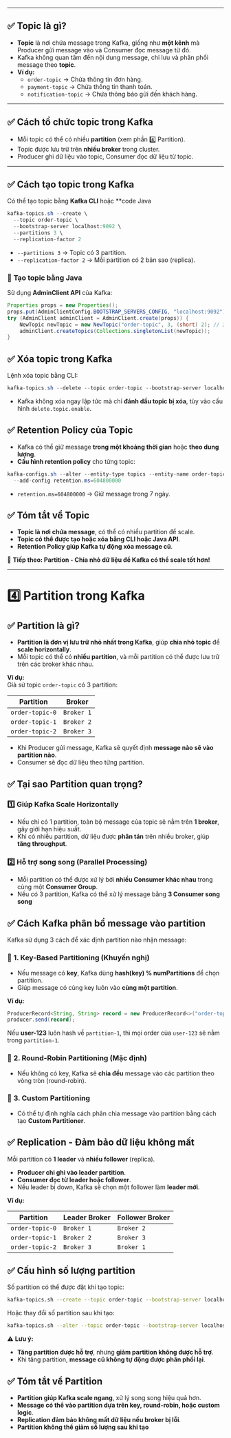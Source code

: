 
---
## ✅ **Topic là gì?**

- **Topic** là nơi chứa message trong Kafka, giống như **một kênh** mà Producer gửi message vào và Consumer đọc message từ đó.
- Kafka không quan tâm đến nội dung message, chỉ lưu và phân phối message theo **topic**.
- **Ví dụ:**
    - `order-topic` → Chứa thông tin đơn hàng.
    - `payment-topic` → Chứa thông tin thanh toán.
    - `notification-topic` → Chứa thông báo gửi đến khách hàng.

---

## ✅ **Cách tổ chức topic trong Kafka**

- Mỗi topic có thể có nhiều **partition** (xem phần 4️⃣ Partition).
- Topic được lưu trữ trên **nhiều broker** trong cluster.
- Producer ghi dữ liệu vào topic, Consumer đọc dữ liệu từ topic.

---

## ✅ **Cách tạo topic trong Kafka**

Có thể tạo topic bằng **Kafka CLI** hoặc **code Java
```java
kafka-topics.sh --create \
  --topic order-topic \
  --bootstrap-server localhost:9092 \
  --partitions 3 \
  --replication-factor 2
```

- `--partitions 3` → Topic có 3 partition.
- `--replication-factor 2` → Mỗi partition có 2 bản sao (replica).

### 🔹 **Tạo topic bằng Java**

Sử dụng **AdminClient API** của Kafka:

```java
Properties props = new Properties();
props.put(AdminClientConfig.BOOTSTRAP_SERVERS_CONFIG, "localhost:9092");
try (AdminClient adminClient = AdminClient.create(props)) {
    NewTopic newTopic = new NewTopic("order-topic", 3, (short) 2); // 3 partition, replication factor = 2
    adminClient.createTopics(Collections.singletonList(newTopic));
}
```

## ✅ **Xóa topic trong Kafka**

Lệnh xóa topic bằng CLI:
```java
kafka-topics.sh --delete --topic order-topic --bootstrap-server localhost:9092
```

- Kafka không xóa ngay lập tức mà chỉ **đánh dấu topic bị xóa**, tùy vào cấu hình `delete.topic.enable`.

## ✅ **Retention Policy của Topic**

- Kafka có thể giữ message **trong một khoảng thời gian** hoặc **theo dung lượng**.
- **Cấu hình retention policy** cho từng topic:

```java
kafka-configs.sh --alter --entity-type topics --entity-name order-topic \
  --add-config retention.ms=604800000
```

- `retention.ms=604800000` → Giữ message trong 7 ngày.

## ✅ **Tóm tắt về Topic**

- **Topic là nơi chứa message**, có thể có nhiều partition để scale.
- **Topic có thể được tạo hoặc xóa bằng CLI hoặc Java API**.
- **Retention Policy giúp Kafka tự động xóa message cũ**.

🚀 **Tiếp theo: Partition - Chia nhỏ dữ liệu để Kafka có thể scale tốt hơn!**


---

# **4️⃣ Partition trong Kafka**

## ✅ **Partition là gì?**

- **Partition là đơn vị lưu trữ nhỏ nhất trong Kafka**, giúp **chia nhỏ topic** để **scale horizontally**.
- Mỗi topic có thể có **nhiều partition**, và mỗi partition có thể được lưu trữ trên các broker khác nhau.

**Ví dụ:**  
Giả sử topic `order-topic` có 3 partition:

|Partition|Broker|
|---|---|
|`order-topic-0`|`Broker 1`|
|`order-topic-1`|`Broker 2`|
|`order-topic-2`|`Broker 3`|

- Khi Producer gửi message, Kafka sẽ quyết định **message nào sẽ vào partition nào**.
- Consumer sẽ đọc dữ liệu theo từng partition.

## ✅ **Tại sao Partition quan trọng?**

### **1️⃣ Giúp Kafka Scale Horizontally**

- Nếu chỉ có 1 partition, toàn bộ message của topic sẽ nằm trên **1 broker**, gây giới hạn hiệu suất.
- Khi có nhiều partition, dữ liệu được **phân tán** trên nhiều broker, giúp **tăng throughput**.

### **2️⃣ Hỗ trợ song song (Parallel Processing)**

- Mỗi partition có thể được xử lý bởi **nhiều Consumer khác nhau** trong cùng một **Consumer Group**.
- Nếu có 3 partition, Kafka có thể xử lý message bằng **3 Consumer song song**

## ✅ **Cách Kafka phân bổ message vào partition**

Kafka sử dụng 3 cách để xác định partition nào nhận message:

### 🔹 **1. Key-Based Partitioning** (Khuyến nghị)

- Nếu message có **key**, Kafka dùng **hash(key) % numPartitions** để chọn partition.
- Giúp message có cùng key luôn vào **cùng một partition**.

**Ví dụ:**
```java
ProducerRecord<String, String> record = new ProducerRecord<>("order-topic", "user-123", "Order Data");
producer.send(record);
```

Nếu **user-123** luôn hash về `partition-1`, thì mọi order của `user-123` sẽ nằm trong `partition-1`.

### 🔹 **2. Round-Robin Partitioning** (Mặc định)

- Nếu không có key, Kafka sẽ **chia đều** message vào các partition theo vòng tròn (round-robin).

### 🔹 **3. Custom Partitioning**

- Có thể tự định nghĩa cách phân chia message vào partition bằng cách tạo **Custom Partitioner**.

## ✅ **Replication - Đảm bảo dữ liệu không mất**

Mỗi partition có **1 leader** và **nhiều follower** (replica).

- **Producer chỉ ghi vào leader partition**.
- **Consumer đọc từ leader hoặc follower**.
- Nếu leader bị down, Kafka sẽ chọn một follower làm **leader mới**.

**Ví dụ:**

|Partition|Leader Broker|Follower Broker|
|---|---|---|
|`order-topic-0`|`Broker 1`|`Broker 2`|
|`order-topic-1`|`Broker 2`|`Broker 3`|
|`order-topic-2`|`Broker 3`|`Broker 1`|

## ✅ **Cấu hình số lượng partition**

Số partition có thể được đặt khi tạo topic:
```bash
kafka-topics.sh --create --topic order-topic --bootstrap-server localhost:9092 --partitions 3
```
Hoặc thay đổi số partition sau khi tạo:
```bash
kafka-topics.sh --alter --topic order-topic --bootstrap-server localhost:9092 --partitions 5
```

⚠ **Lưu ý:**

- **Tăng partition được hỗ trợ**, nhưng **giảm partition không được hỗ trợ**.
- Khi tăng partition, **message cũ không tự động được phân phối lại**.

## ✅ **Tóm tắt về Partition**

- **Partition giúp Kafka scale ngang**, xử lý song song hiệu quả hơn.
- **Message có thể vào partition dựa trên key, round-robin, hoặc custom logic**.
- **Replication đảm bảo không mất dữ liệu nếu broker bị lỗi**.
- **Partition không thể giảm số lượng sau khi tạo**



